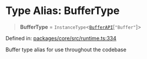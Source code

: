# Type Alias: BufferType

> **BufferType** = `InstanceType`\<[`BufferAPI`](runtime.Interface.BufferAPI.md)\[`"Buffer"`\]\>

Defined in: [packages/core/src/runtime.ts:334](https://github.com/vdeantoni/unblessed/blob/alpha/packages/core/src/runtime.ts#L334)

Buffer type alias for use throughout the codebase
